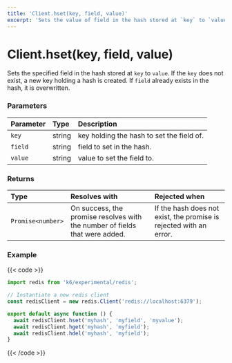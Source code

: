 ```yaml
---
title: 'Client.hset(key, field, value)'
excerpt: 'Sets the value of field in the hash stored at `key` to `value`.'
---
```


# Client.hset(key, field, value)

Sets the specified field in the hash stored at `key` to `value`. If the `key` does not exist, a new key holding a hash is created. If `field` already exists in the hash, it is overwritten.

### Parameters

| Parameter | Type   | Description                               |
| :-------- | :----- | :---------------------------------------- |
| `key`     | string | key holding the hash to set the field of. |
| `field`   | string | field to set in the hash.                 |
| `value`   | string | value to set the field to.                |

### Returns

| Type              | Resolves with                                                               | Rejected when                                                      |
| :---------------- | :-------------------------------------------------------------------------- | :----------------------------------------------------------------- |
| `Promise<number>` | On success, the promise resolves with the number of fields that were added. | If the hash does not exist, the promise is rejected with an error. |

### Example

{{< code >}}

```javascript
import redis from 'k6/experimental/redis';

// Instantiate a new redis client
const redisClient = new redis.Client('redis://localhost:6379');

export default async function () {
  await redisClient.hset('myhash', 'myfield', 'myvalue');
  await redisClient.hget('myhash', 'myfield');
  await redisClient.hdel('myhash', 'myfield');
}
```

{{< /code >}}
